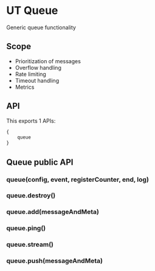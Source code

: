 # UT Queue

Generic queue functionality

## Scope

- Prioritization of messages
- Overflow handling
- Rate limiting
- Timeout handling
- Metrics

## API

This exports 1 APIs:

```javascript
{
    queue
}
```

## Queue public API

### queue(config, event, registerCounter, end, log)

### queue.destroy()

### queue.add(messageAndMeta)

### queue.ping()

### queue.stream()

### queue.push(messageAndMeta)
